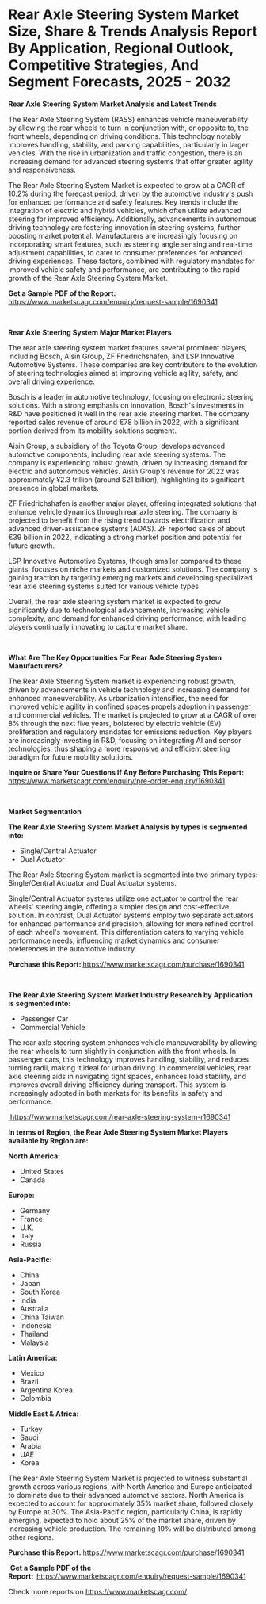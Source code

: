<p><h1>Rear Axle Steering System Market Size, Share & Trends Analysis Report By Application, Regional Outlook, Competitive Strategies, And Segment Forecasts, 2025 - 2032</h1></p><p><strong>Rear Axle Steering System Market Analysis and Latest Trends</strong></p>
<p><p>The Rear Axle Steering System (RASS) enhances vehicle maneuverability by allowing the rear wheels to turn in conjunction with, or opposite to, the front wheels, depending on driving conditions. This technology notably improves handling, stability, and parking capabilities, particularly in larger vehicles. With the rise in urbanization and traffic congestion, there is an increasing demand for advanced steering systems that offer greater agility and responsiveness.</p><p>The Rear Axle Steering System Market is expected to grow at a CAGR of 10.2% during the forecast period, driven by the automotive industry's push for enhanced performance and safety features. Key trends include the integration of electric and hybrid vehicles, which often utilize advanced steering for improved efficiency. Additionally, advancements in autonomous driving technology are fostering innovation in steering systems, further boosting market potential. Manufacturers are increasingly focusing on incorporating smart features, such as steering angle sensing and real-time adjustment capabilities, to cater to consumer preferences for enhanced driving experiences. These factors, combined with regulatory mandates for improved vehicle safety and performance, are contributing to the rapid growth of the Rear Axle Steering System Market.</p></p>
<p><strong>Get a Sample PDF of the Report:&nbsp;</strong> <a href="https://www.marketscagr.com/enquiry/request-sample/1690341?utm_campaign=2008&utm_medium=2&utm_source=Github&utm_content=ia&utm_term=07012025&utm_id=rear-axle-steering-system">https://www.marketscagr.com/enquiry/request-sample/1690341</a></p>
<p>&nbsp;</p>
<p><strong>Rear Axle Steering System Major Market Players</strong></p>
<p><p>The rear axle steering system market features several prominent players, including Bosch, Aisin Group, ZF Friedrichshafen, and LSP Innovative Automotive Systems. These companies are key contributors to the evolution of steering technologies aimed at improving vehicle agility, safety, and overall driving experience.</p><p>Bosch is a leader in automotive technology, focusing on electronic steering solutions. With a strong emphasis on innovation, Bosch's investments in R&D have positioned it well in the rear axle steering market. The company reported sales revenue of around €78 billion in 2022, with a significant portion derived from its mobility solutions segment.</p><p>Aisin Group, a subsidiary of the Toyota Group, develops advanced automotive components, including rear axle steering systems. The company is experiencing robust growth, driven by increasing demand for electric and autonomous vehicles. Aisin Group's revenue for 2022 was approximately ¥2.3 trillion (around $21 billion), highlighting its significant presence in global markets.</p><p>ZF Friedrichshafen is another major player, offering integrated solutions that enhance vehicle dynamics through rear axle steering. The company is projected to benefit from the rising trend towards electrification and advanced driver-assistance systems (ADAS). ZF reported sales of about €39 billion in 2022, indicating a strong market position and potential for future growth.</p><p>LSP Innovative Automotive Systems, though smaller compared to these giants, focuses on niche markets and customized solutions. The company is gaining traction by targeting emerging markets and developing specialized rear axle steering systems suited for various vehicle types.</p><p>Overall, the rear axle steering system market is expected to grow significantly due to technological advancements, increasing vehicle complexity, and demand for enhanced driving performance, with leading players continually innovating to capture market share.</p></p>
<p>&nbsp;</p>
<p><strong>What Are The Key Opportunities For Rear Axle Steering System Manufacturers?</strong></p>
<p><p>The Rear Axle Steering System market is experiencing robust growth, driven by advancements in vehicle technology and increasing demand for enhanced maneuverability. As urbanization intensifies, the need for improved vehicle agility in confined spaces propels adoption in passenger and commercial vehicles. The market is projected to grow at a CAGR of over 8% through the next five years, bolstered by electric vehicle (EV) proliferation and regulatory mandates for emissions reduction. Key players are increasingly investing in R&D, focusing on integrating AI and sensor technologies, thus shaping a more responsive and efficient steering paradigm for future mobility solutions.</p></p>
<p><strong>Inquire or Share Your Questions If Any Before Purchasing This Report:</strong> <a href="https://www.marketscagr.com/enquiry/pre-order-enquiry/1690341?utm_campaign=2008&utm_medium=2&utm_source=Github&utm_content=ia&utm_term=07012025&utm_id=rear-axle-steering-system">https://www.marketscagr.com/enquiry/pre-order-enquiry/1690341</a></p>
<p>&nbsp;</p>
<p><strong>Market Segmentation</strong></p>
<p><strong>The Rear Axle Steering System Market Analysis by types is segmented into:</strong></p>
<p><ul><li>Single/Central Actuator</li><li>Dual Actuator</li></ul></p>
<p><p>The Rear Axle Steering System market is segmented into two primary types: Single/Central Actuator and Dual Actuator systems. </p><p>Single/Central Actuator systems utilize one actuator to control the rear wheels' steering angle, offering a simpler design and cost-effective solution. In contrast, Dual Actuator systems employ two separate actuators for enhanced performance and precision, allowing for more refined control of each wheel's movement. This differentiation caters to varying vehicle performance needs, influencing market dynamics and consumer preferences in the automotive industry.</p></p>
<p><strong>Purchase this Report:&nbsp;</strong><a href="https://www.marketscagr.com/purchase/1690341?utm_campaign=2008&utm_medium=2&utm_source=Github&utm_content=ia&utm_term=07012025&utm_id=rear-axle-steering-system">https://www.marketscagr.com/purchase/1690341</a></p>
<p>&nbsp;</p>
<p><strong>The Rear Axle Steering System Market Industry Research by Application is segmented into:</strong></p>
<p><ul><li>Passenger Car</li><li>Commercial Vehicle</li></ul></p>
<p><p>The rear axle steering system enhances vehicle maneuverability by allowing the rear wheels to turn slightly in conjunction with the front wheels. In passenger cars, this technology improves handling, stability, and reduces turning radii, making it ideal for urban driving. In commercial vehicles, rear axle steering aids in navigating tight spaces, enhances load stability, and improves overall driving efficiency during transport. This system is increasingly adopted in both markets for its benefits in safety and performance.</p></p>
<p><a href="https://www.marketscagr.com/rear-axle-steering-system-r1690341?utm_campaign=2008&utm_medium=2&utm_source=Github&utm_content=ia&utm_term=07012025&utm_id=rear-axle-steering-system">&nbsp;https://www.marketscagr.com/rear-axle-steering-system-r1690341</a></p>
<p><strong>In terms of Region, the Rear Axle Steering System Market Players available by Region are:</strong></p>
<p>
    <p> <strong> North America: </strong>
        <ul>
            <li>United States</li>
            <li>Canada</li>
        </ul>
        </p> 
    <p> <strong> Europe: </strong>
        <ul>
            <li>Germany</li>
            <li>France</li>
            <li>U.K.</li>
            <li>Italy</li>
            <li>Russia</li>
        </ul>
        </p> 
    <p> <strong> Asia-Pacific: </strong>
        <ul>
            <li>China</li>
            <li>Japan</li>
            <li>South Korea</li>
            <li>India</li>
            <li>Australia</li>
            <li>China Taiwan</li>
            <li>Indonesia</li>
            <li>Thailand</li>
            <li>Malaysia</li>
        </ul>
        </p> 
    <p> <strong> Latin America: </strong>
        <ul>
            <li>Mexico</li>
            <li>Brazil</li>
            <li>Argentina Korea</li>
            <li>Colombia</li>
        </ul>
        </p> 
    <p> <strong> Middle East & Africa: </strong>
        <ul>
            <li>Turkey</li>
            <li>Saudi</li>
            <li>Arabia</li>
            <li>UAE</li>
            <li>Korea</li>
        </ul>
    </p>
    </p>
<p><p>The Rear Axle Steering System Market is projected to witness substantial growth across various regions, with North America and Europe anticipated to dominate due to their advanced automotive sectors. North America is expected to account for approximately 35% market share, followed closely by Europe at 30%. The Asia-Pacific region, particularly China, is rapidly emerging, expected to hold about 25% of the market share, driven by increasing vehicle production. The remaining 10% will be distributed among other regions.</p></p>
<p><strong>Purchase this Report: </strong><a href="https://www.marketscagr.com/purchase/1690341?utm_campaign=2008&utm_medium=2&utm_source=Github&utm_content=ia&utm_term=07012025&utm_id=rear-axle-steering-system">https://www.marketscagr.com/purchase/1690341</a></p>
<p>&nbsp;<strong>Get a Sample PDF of the Report:&nbsp;&nbsp;</strong><a href="https://www.marketscagr.com/enquiry/request-sample/1690341?utm_campaign=2008&utm_medium=2&utm_source=Github&utm_content=ia&utm_term=07012025&utm_id=rear-axle-steering-system">https://www.marketscagr.com/enquiry/request-sample/1690341</a></p>
<p><strong></strong></p>
<p>Check more reports on <a href="https://www.marketscagr.com/?utm_campaign=2008&utm_medium=2&utm_source=Github&utm_content=ia&utm_term=07012025&utm_id=rear-axle-steering-system">https://www.marketscagr.com/</a></p>
